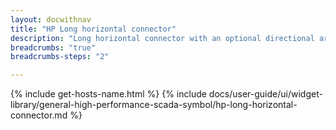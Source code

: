 ```yaml
---
layout: docwithnav
title: "HP Long horizontal connector"
description: "Long horizontal connector with an optional directional arrow to visually indicate flow."
breadcrumbs: "true"
breadcrumbs-steps: "2"

---
```

{% include get-hosts-name.html %}
{% include docs/user-guide/ui/widget-library/general-high-performance-scada-symbol/hp-long-horizontal-connector.md %}
